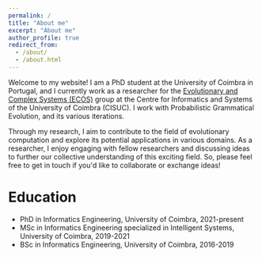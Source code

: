 ```yaml
---
permalink: /
title: "About me"
excerpt: "About me"
author_profile: true
redirect_from: 
  - /about/
  - /about.html
---
```



Welcome to my website! I am a PhD student at the University of Coimbra in Portugal, and I currently work as a researcher for the [Evolutionary and Complex Systems (ECOS)](https://www.cisuc.uc.pt/en/ECOS) group at the Centre for Informatics and Systems of the University of Coimbra (CISUC). I work with Probabilistic Grammatical Evolution, and its various iterations.

Through my research, I aim to contribute to the field of evolutionary computation and explore its potential applications in various domains. As a researcher, I enjoy engaging with fellow researchers and discussing ideas to further our collective understanding of this exciting field. So, please feel free to get in touch if you'd like to collaborate or exchange ideas!

Education
======
* PhD in Informatics Engineering, University of Coimbra, 2021-present
* MSc in Informatics Engineering specialized in Intelligent Systems, University of Coimbra, 2019-2021
* BSc in Informatics Engineering, University of Coimbra, 2016-2019
